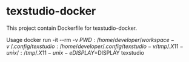 # texstudio-docker
This project contain Dockerfile for texstudio-docker.

Usage
docker run -it --rm -v $PWD:/home/developer/workspace -v ~/.config/texstudio:/home/developer/.config/texstudio -v /tmp/.X11-unix/:/tmp/.X11-unix -e DISPLAY=$DISPLAY texstudio
